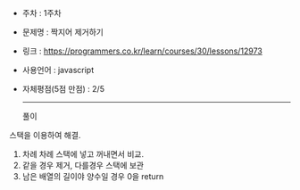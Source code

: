 * 주차 : 1주차
* 문제명 : 짝지어 제거하기
* 링크 : https://programmers.co.kr/learn/courses/30/lessons/12973
* 사용언어 : javascript
* 자체평점(5점 만점) : 2/5

  ---

  풀이

스택을 이용하여 해결.

1. 차례 차례 스택에 넣고 꺼내면서 비교.
2. 같을 경우 제거, 다를경우 스택에 보관
3. 남은 배열의 길이야 양수일 경우 0을  return
